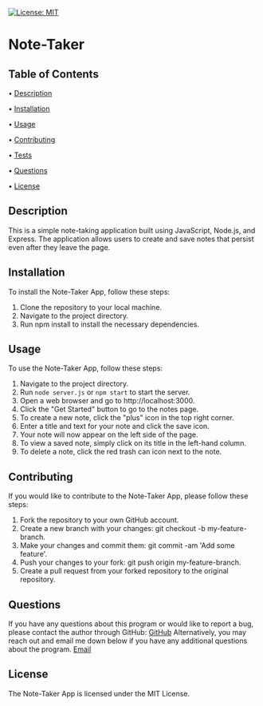 [![License: MIT](https://img.shields.io/badge/License-MIT-yellow.svg)](https://opensource.org/licenses/MIT)

# Note-Taker

## Table of Contents

 • [Description](#description)

 • [Installation](#installation)

 • [Usage](#usage)

 • [Contributing](#contributing)

 • [Tests](#tests)

 • [Questions](#questions)

 • [License](#license)

## Description
This is a simple note-taking application built using JavaScript, Node.js, and Express. The application allows users to create and save notes that persist even after they leave the page.

## Installation
To install the Note-Taker App, follow these steps:

1. Clone the repository to your local machine.
2. Navigate to the project directory.
3. Run npm install to install the necessary dependencies.

## Usage
To use the Note-Taker App, follow these steps:

1. Navigate to the project directory.
2. Run `node server.js` or `npm start` to start the server.
3. Open a web browser and go to http://localhost:3000.
4. Click the "Get Started" button to go to the notes page.
5. To create a new note, click the "plus" icon in the top right corner.
6. Enter a title and text for your note and click the save icon.
7. Your note will now appear on the left side of the page.
8. To view a saved note, simply click on its title in the left-hand column.
9. To delete a note, click the red trash can icon next to the note.

## Contributing
If you would like to contribute to the Note-Taker App, please follow these steps:

1. Fork the repository to your own GitHub account.
2. Create a new branch with your changes: git checkout -b my-feature-branch.
3. Make your changes and commit them: git commit -am 'Add some feature'.
4. Push your changes to your fork: git push origin my-feature-branch.
5. Create a pull request from your forked repository to the original repository.

## Questions

If you have any questions about this program or would like to report a bug, please contact the author through GitHub:
[GitHub](https://github.com/tg1489/)
Alternatively, you may reach out and email me down below if you have any additional questions about the program.
[Email](mailto:tonyguarino1489@gmail.com)

## License
The Note-Taker App is licensed under the MIT License.